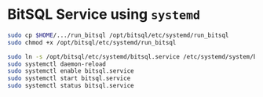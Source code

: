 # BitSQL Service using `systemd`

```bash
sudo cp $HOME/.../run_bitsql /opt/bitsql/etc/systemd/run_bitsql
sudo chmod +x /opt/bitsql/etc/systemd/run_bitsql
```

```bash
sudo ln -s /opt/bitsql/etc/systemd/bitsql.service /etc/systemd/system/bitsql.service
sudo systemctl daemon-reload
sudo systemctl enable bitsql.service
sudo systemctl start bitsql.service
sudo systemctl status bitsql.service
```

